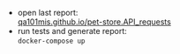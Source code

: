 - open last report:\
[qa101mis.github.io/pet-store.API_requests](https://qa101mis.github.io/pet-store.API_requests/)
- run tests and generate report:\
```docker-compose up```